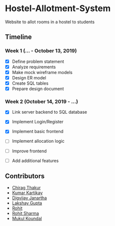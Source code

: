 # Hostel-Allotment-System
Website to allot rooms in a hostel to students


## Timeline

### Week 1 (... - October 13, 2019)
- [X] Define problem statement 
- [X] Analyze requirements
- [X] Make mock wireframe models
- [X] Design ER model
- [X] Create SQL tables
- [X] Prepare design document

### Week 2 (October 14, 2019 - ...)
- [X] Link server backend to SQL database
- [X] Implement Login/Register
- [X] Implement basic frontend
- [ ] Implement allocation logic
- [ ] Improve frontend
- [ ] Add additional features


## Contributors
- [Chirag Thakur](https://github.com/chirag11032000)
- [Kumar Kartikay](https://github.com/kartikay26)
- [Digvijay Janartha](https://github.com/digu-007)
- [Lakshay Gupta](https://github.com/lakshaygpt28)
- [Rohit](https://github.com/rohit645)
- [Rohit Sharma](https://github.com/RaOne009)
- [Mukul Koundal](https://github.com/mukulkondal99)
